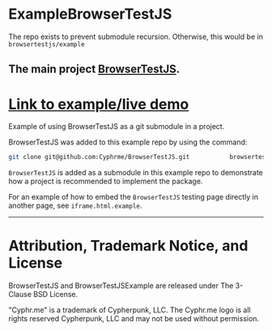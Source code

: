 # ExampleBrowserTestJS

The repo exists to prevent submodule recursion.  Otherwise, this would be in `browsertestjs/example`

## The main project [BrowserTestJS](https://github.com/Cyphrme/BrowserTestJS).

# [Link to example/live demo](https://cyphrme.github.io/BrowserTestJSExample/browsertestjs/test.html)

Example of using BrowserTestJS as a git submodule in a project.

BrowserTestJS was added to this example repo by using the command:

```sh
git clone git@github.com:Cyphrme/BrowserTestJS.git           browsertestjs
```

`BrowserTestJS` is added as a submodule in this example repo to demonstrate how
a project is recommended to implement the package.

For an example of how to embed the `BrowserTestJS` testing page directly in
another page, see `iframe.html.example`.



----------------------------------------------------------------------
# Attribution, Trademark Notice, and License
BrowserTestJS and BrowserTestJSExample are released under The 3-Clause BSD License. 

"Cyphr.me" is a trademark of Cypherpunk, LLC. The Cyphr.me logo is all rights
reserved Cypherpunk, LLC and may not be used without permission.